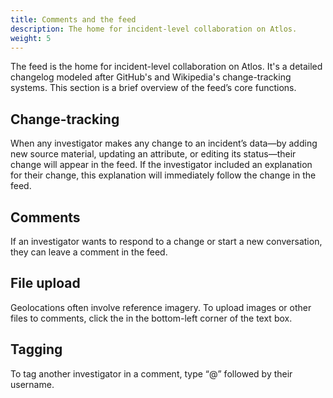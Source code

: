 ```yaml
---
title: Comments and the feed
description: The home for incident-level collaboration on Atlos.
weight: 5
---
```



The feed is the home for incident-level collaboration on Atlos. It's a detailed changelog modeled after GitHub's and Wikipedia's change-tracking systems. This section is a brief overview of the feed’s core functions.

## Change-tracking
When any investigator makes any change to an incident’s data—by adding new source material, updating an attribute, or editing its status—their change will appear in the feed. If the investigator included an explanation for their change, this explanation will immediately follow the change in the feed. 

## Comments
If an investigator wants to respond to a change or start a new conversation, they can leave a comment in the feed.

## File upload
Geolocations often involve reference imagery. To upload images or other files to comments, click the  in the bottom-left corner of the text box. 

## Tagging
To tag another investigator in a comment, type “@” followed by their username.

